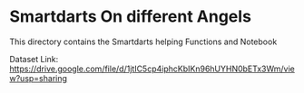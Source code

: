 # Smartdarts On different Angels
This directory contains the Smartdarts helping Functions and Notebook

Dataset Link: 
https://drive.google.com/file/d/1jtIC5cp4iphcKbIKn96hUYHN0bETx3Wm/view?usp=sharing
